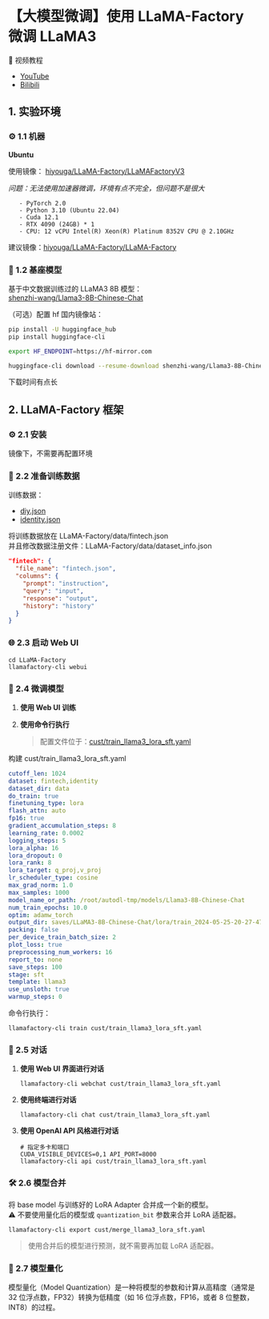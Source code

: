 # 【大模型微调】使用 LLaMA-Factory 微调 LLaMA3

🎥 视频教程
- [YouTube](https://youtu.be/Hpc4QQQuLWM)
- [Bilibili](https://www.bilibili.com/video/BV1uw4m1S7Cd/?vd_source=2acabf9b10c0b70274da02f31cf31368)

## 1. 实验环境

### ⚙️ 1.1 机器

**Ubuntu**  

使用镜像： [hiyouga/LLaMA-Factory/LLaMAFactoryV3](https://www.codewithgpu.com/i/hiyouga/LLaMA-Factory/LLaMAFactoryV3)

*问题：无法使用加速器微调，环境有点不完全，但问题不是很大*

```
   - PyTorch 2.0
   - Python 3.10 (Ubuntu 22.04)
   - Cuda 12.1
   - RTX 4090 (24GB) * 1
   - CPU: 12 vCPU Intel(R) Xeon(R) Platinum 8352V CPU @ 2.10GHz
```

建议镜像：[hiyouga/LLaMA-Factory/LLaMA-Factory](https://www.codewithgpu.com/i/hiyouga/LLaMA-Factory/LLaMA-Factory)

### 🦄 1.2 基座模型

基于中文数据训练过的 LLaMA3 8B 模型：  
[shenzhi-wang/Llama3-8B-Chinese-Chat](https://huggingface.co/shenzhi-wang/Llama3-8B-Chinese-Chat)

（可选）配置 hf 国内镜像站：
```bash
pip install -U huggingface_hub
pip install huggingface-cli

export HF_ENDPOINT=https://hf-mirror.com

huggingface-cli download --resume-download shenzhi-wang/Llama3-8B-Chinese-Chat --local-dir /root/autodl-tmp/models/Llama3-8B-Chinese-Chat1
```

下载时间有点长

## 2. LLaMA-Factory 框架

### ⚙️ 2.1 安装

镜像下，不需要再配置环境

### 📂 2.2 准备训练数据

训练数据：
- [diy.json](https://github.com/boobyuuuu/LESSONS/blob/main/docs/DXW/diy.json)
- [identity.json](https://github.com/echonoshy/cgft-llm/blob/master/llama-factory/data/identity.json)

将训练数据放在 LLaMA-Factory/data/fintech.json  
并且修改数据注册文件：LLaMA-Factory/data/dataset_info.json

```json
"fintech": {
  "file_name": "fintech.json",
  "columns": {
    "prompt": "instruction",
    "query": "input",
    "response": "output",
    "history": "history"
  }
}
```

### 🌐 2.3 启动 Web UI

```shell
cd LLaMA-Factory
llamafactory-cli webui
```

### 🔧 2.4 微调模型

1. **使用 Web UI 训练**

2. **使用命令行执行**
   > 配置文件位于：[cust/train_llama3_lora_sft.yaml](https://github.com/echonoshy/cgft-llm/tree/master/llama-factory/cust)

构建 cust/train_llama3_lora_sft.yaml
```yaml
cutoff_len: 1024
dataset: fintech,identity
dataset_dir: data
do_train: true
finetuning_type: lora
flash_attn: auto
fp16: true
gradient_accumulation_steps: 8
learning_rate: 0.0002
logging_steps: 5
lora_alpha: 16
lora_dropout: 0
lora_rank: 8
lora_target: q_proj,v_proj
lr_scheduler_type: cosine
max_grad_norm: 1.0
max_samples: 1000
model_name_or_path: /root/autodl-tmp/models/Llama3-8B-Chinese-Chat
num_train_epochs: 10.0
optim: adamw_torch
output_dir: saves/LLaMA3-8B-Chinese-Chat/lora/train_2024-05-25-20-27-47
packing: false
per_device_train_batch_size: 2
plot_loss: true
preprocessing_num_workers: 16
report_to: none
save_steps: 100
stage: sft
template: llama3
use_unsloth: true
warmup_steps: 0
```

命令行执行：
```shell
llamafactory-cli train cust/train_llama3_lora_sft.yaml
```

### 💬 2.5 对话

1. **使用 Web UI 界面进行对话**
    ```shell
    llamafactory-cli webchat cust/train_llama3_lora_sft.yaml
    ```

2. **使用终端进行对话**
    ```shell
    llamafactory-cli chat cust/train_llama3_lora_sft.yaml
    ```

3. **使用 OpenAI API 风格进行对话**
    ```shell
    # 指定多卡和端口
    CUDA_VISIBLE_DEVICES=0,1 API_PORT=8000 
    llamafactory-cli api cust/train_llama3_lora_sft.yaml
    ```

### 🛠️ 2.6 模型合并

将 base model 与训练好的 LoRA Adapter 合并成一个新的模型。  
⚠️ 不要使用量化后的模型或 `quantization_bit` 参数来合并 LoRA 适配器。
```shell
llamafactory-cli export cust/merge_llama3_lora_sft.yaml
```

> 使用合并后的模型进行预测，就不需要再加载 LoRA 适配器。

### 🔢 2.7 模型量化

模型量化（Model Quantization）是一种将模型的参数和计算从高精度（通常是 32 位浮点数，FP32）转换为低精度（如 16 位浮点数，FP16，或者 8 位整数，INT8）的过程。
